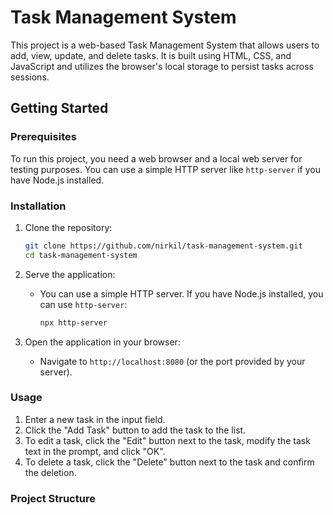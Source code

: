 # Task Management System

This project is a web-based Task Management System that allows users to add, view, update, and delete tasks. It is built using HTML, CSS, and JavaScript and utilizes the browser's local storage to persist tasks across sessions.

## Getting Started

### Prerequisites

To run this project, you need a web browser and a local web server for testing purposes. You can use a simple HTTP server like `http-server` if you have Node.js installed.

### Installation

1. Clone the repository:
    ```bash
    git clone https://github.com/nirkil/task-management-system.git
    cd task-management-system
    ```

2. Serve the application:
    - You can use a simple HTTP server. If you have Node.js installed, you can use `http-server`:
      ```bash
      npx http-server
      ```

3. Open the application in your browser:
    - Navigate to `http://localhost:8080` (or the port provided by your server).

### Usage

1. Enter a new task in the input field.
2. Click the "Add Task" button to add the task to the list.
3. To edit a task, click the "Edit" button next to the task, modify the task text in the prompt, and click "OK".
4. To delete a task, click the "Delete" button next to the task and confirm the deletion.

### Project Structure

